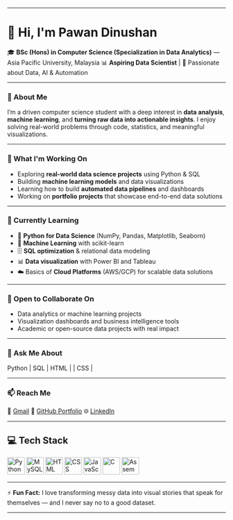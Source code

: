 
---

# 👋 Hi, I'm Pawan Dinushan

🎓 **BSc (Hons) in Computer Science (Specialization in Data Analytics)** — Asia Pacific University, Malaysia
📊 **Aspiring Data Scientist** | 🧠 Passionate about Data, AI & Automation

---

### 🚀 About Me

I’m a driven computer science student with a deep interest in **data analysis**, **machine learning**, and **turning raw data into actionable insights**. I enjoy solving real-world problems through code, statistics, and meaningful visualizations.

---

### 🔭 What I'm Working On

* Exploring **real-world data science projects** using Python & SQL
* Building **machine learning models** and data visualizations
* Learning how to build **automated data pipelines** and dashboards
* Working on **portfolio projects** that showcase end-to-end data solutions

---

### 🌱 Currently Learning

* 📌 **Python for Data Science** (NumPy, Pandas, Matplotlib, Seaborn)
* 🤖 **Machine Learning** with scikit-learn
* 🗄️ **SQL optimization** & relational data modeling
* 📊 **Data visualization** with Power BI and Tableau
* ☁️ Basics of **Cloud Platforms** (AWS/GCP) for scalable data solutions

---

### 🤝 Open to Collaborate On

* Data analytics or machine learning projects
* Visualization dashboards and business intelligence tools
* Academic or open-source data projects with real impact

---

### 💬 Ask Me About

Python | SQL | HTML |  | CSS |

---

### 📫 Reach Me

📧 [Gmail](mailto:pawandinushan@gmail.com)
🔗 [GitHub Portfolio](https://github.com/CrypticWHO)
🌐 [LinkedIn](https://www.linkedin.com/in/rathnaweera-patabendige-pawan-dinushan-285184308/)

---

## 💻 Tech Stack

<p align="left">
  <img src="https://cdn.jsdelivr.net/gh/devicons/devicon/icons/python/python-original.svg" alt="Python" width="40" height="40"/>
  <img src="https://cdn.jsdelivr.net/gh/devicons/devicon/icons/mysql/mysql-original.svg" alt="MySQL" width="40" height="40"/>
  <img src="https://cdn.jsdelivr.net/gh/devicons/devicon/icons/html5/html5-original.svg" alt="HTML" width="40" height="40"/>
  <img src="https://cdn.jsdelivr.net/gh/devicons/devicon/icons/css3/css3-original.svg" alt="CSS" width="40" height="40"/>
  <img src="https://cdn.jsdelivr.net/gh/devicons/devicon/icons/javascript/javascript-original.svg" alt="JavaScript" width="40" height="40"/>
  <img src="https://cdn.jsdelivr.net/gh/devicons/devicon/icons/c/c-original.svg" alt="C" width="40" height="40"/>
  <img src="https://cdn.jsdelivr.net/gh/devicons/devicon/icons/assembly/assembly-original.svg" alt="Assembly" width="40" height="40"/>
</p>


---

⚡ **Fun Fact:** I love transforming messy data into visual stories that speak for themselves — and I never say no to a good dataset.

---

